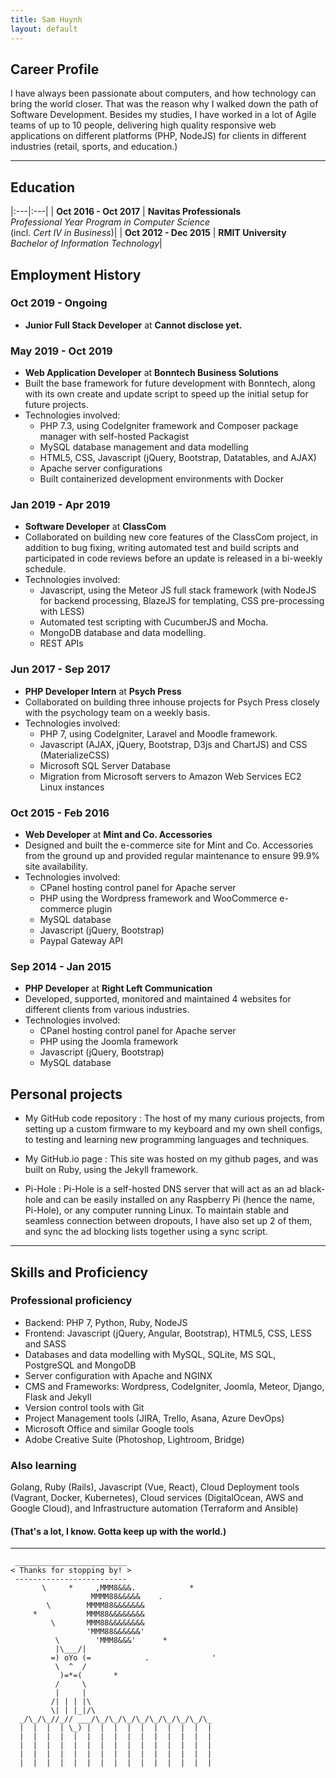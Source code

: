 ```yaml
---
title: Sam Huynh
layout: default
---
```


## Career Profile

I have always been passionate about computers, and how technology can bring
the world closer. That was the reason why I walked down the path of Software
Development. Besides my studies, I have worked in a lot of Agile teams of up to
10 people, delivering high quality responsive web applications on different
platforms (PHP, NodeJS) for clients in different industries (retail, sports,
and education.)

***

## Education

|:---|:---|
| **Oct 2016 - Oct 2017** | **Navitas Professionals**<br/>*Professional Year Program in Computer Science*<br/>(incl. *Cert IV in Business*)|
| **Oct 2012 - Dec 2015** | **RMIT University**<br/>*Bachelor of Information Technology*|

## Employment History

### Oct 2019 - Ongoing

* **Junior Full Stack Developer** at **Cannot disclose yet.**

### May 2019 - Oct 2019

* **Web Application Developer** at **Bonntech Business Solutions**
* Built the base framework for future development with Bonntech, along with its own create
  and update script to speed up the initial setup for future projects.
* Technologies involved:
  * PHP 7.3, using CodeIgniter framework and Composer package manager with self-hosted
    Packagist
  * MySQL database management and data modelling
  * HTML5, CSS, Javascript (jQuery, Bootstrap, Datatables, and AJAX)
  * Apache server configurations
  * Built containerized development environments with Docker

### Jan 2019 - Apr 2019

* **Software Developer** at **ClassCom**
* Collaborated on building new core features of the ClassCom project, in addition to bug fixing,
  writing automated test and build scripts and participated in code reviews before an update
  is released in a bi-weekly schedule.
* Technologies involved:
  * Javascript, using the Meteor JS full stack framework (with NodeJS for backend processing,
    BlazeJS for templating, CSS pre-processing with LESS)
  * Automated test scripting with CucumberJS and Mocha.
  * MongoDB database and data modelling.
  * REST APIs

### Jun 2017 - Sep 2017

* **PHP Developer Intern** at **Psych Press**
* Collaborated on building three inhouse projects for Psych Press closely with the psychology
  team on a weekly basis.
* Technologies involved:
  * PHP 7, using CodeIgniter, Laravel and Moodle framework.
  * Javascript (AJAX, jQuery, Bootstrap, D3js and ChartJS) and CSS (MaterializeCSS)
  * Microsoft SQL Server Database
  * Migration from Microsoft servers to Amazon Web Services EC2 Linux instances

### Oct 2015 - Feb 2016

* **Web Developer** at **Mint and Co. Accessories**
* Designed and built the e-commerce site for Mint and Co. Accessories from the ground
  up and provided regular maintenance to ensure 99.9% site availability.
* Technologies involved:
  * CPanel hosting control panel for Apache server
  * PHP using the Wordpress framework and WooCommerce e-commerce plugin
  * MySQL database
  * Javascript (jQuery, Bootstrap)
  * Paypal Gateway API

### Sep 2014 - Jan 2015

* **PHP Developer** at **Right Left Communication**
* Developed, supported, monitored and maintained 4 websites for different clients from
  various industries.
* Technologies involved:
  * CPanel hosting control panel for Apache server
  * PHP using the Joomla framework
  * Javascript (jQuery, Bootstrap)
  * MySQL database

## Personal projects

* My GitHub code repository
: The host of my many curious projects, from setting up a custom firmware to my keyboard
  and my own shell configs, to testing and learning new programming languages and techniques.

* My GitHub.io page
: This site was hosted on my github pages, and was built on Ruby, using the Jekyll framework.

* Pi-Hole
: Pi-Hole is a self-hosted DNS server that will act as an ad black-hole and can be easily
  installed on any Raspberry Pi (hence the name, Pi-Hole), or any computer running Linux.
  To maintain stable and seamless connection between dropouts, I have also set up 2 of them,
  and sync the ad blocking lists together using a sync script.

***

## Skills and Proficiency

### Professional proficiency

* Backend: PHP 7, Python, Ruby, NodeJS
* Frontend: Javascript (jQuery, Angular, Bootstrap), HTML5, CSS, LESS and SASS
* Databases and data modelling with MySQL, SQLite, MS SQL, PostgreSQL and MongoDB
* Server configuration with Apache and NGINX
* CMS and Frameworks: Wordpress, CodeIgniter, Joomla, Meteor, Django, Flask and Jekyll
* Version control tools with Git
* Project Management tools (JIRA, Trello, Asana, Azure DevOps)
* Microsoft Office and similar Google tools
* Adobe Creative Suite (Photoshop, Lightroom, Bridge)

### Also learning

Golang, Ruby (Rails), Javascript (Vue, React), Cloud Deployment tools (Vagrant,
Docker, Kubernetes), Cloud services (DigitalOcean, AWS and Google Cloud),
and Infrastructure automation (Terraform and Ansible)

#### (That's a lot, I know. Gotta keep up with the world.)

***

```ascii
 _________________________
< Thanks for stopping by! >
 -------------------------
       \     *     ,MMM8&&&.            *
                  MMMM88&&&&&    .
        \        MMMM88&&&&&&&
     *           MMM88&&&&&&&&
         \       MMM88&&&&&&&&
                 'MMM88&&&&&&'
          \        'MMM8&&&'      *
          |\___/|
         =) oYo (=            .              '
          \  ^  /
           )=*=(       *
          /     \
          |     |
         /| | | |\
         \| | |_|/\
  _/\_/\_//_// ___/\_/\_/\_/\_/\_/\_/\_/\_/\_
  |  |  |  | \_) |  |  |  |  |  |  |  |  |  |
  |  |  |  |  |  |  |  |  |  |  |  |  |  |  |
  |  |  |  |  |  |  |  |  |  |  |  |  |  |  |
  |  |  |  |  |  |  |  |  |  |  |  |  |  |  |
  |  |  |  |  |  |  |  |  |  |  |  |  |  |  |
```
